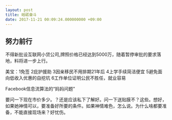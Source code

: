 ```yaml
---
layout: post
title: 砥砺奋斗
date: 2017-11-21 00:09:24.000000000 +09:00
---
```


## 努力前行

不得新批设互联网小贷公司,牌照价格已经达到5000万，随着暂停审批的要求落地，料将进一步上行。

美宝：1免签 2庇护援助 3因亲移民不用排期21年后 4上学手续简洁便宜 5避免面向低收入优惠的自挖坑 6工作单位证明公民不胜任，就业容易

Facebook信息流算法的“妈妈问题” ​​​​

要问一下现在市价多少。？还是应该私下了解好。问一下送贴膜不？这些。想好，如果她神情可以，要准备好所要的条件。如果神情难色，怎么说。为什么啥都要准备，不能直接现场来？好忧伤。
